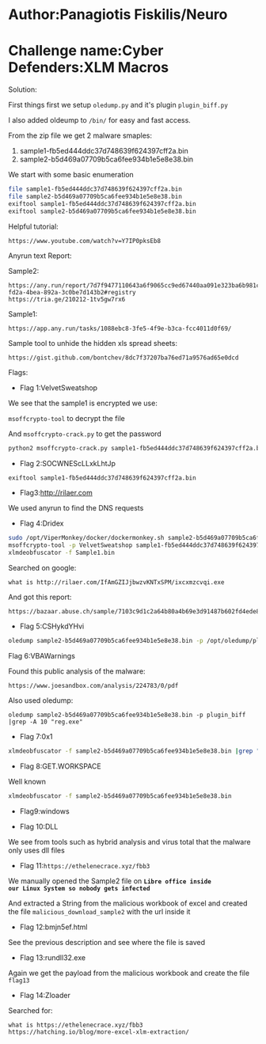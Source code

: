 # Author:Panagiotis Fiskilis/Neuro

# Challenge name:Cyber Defenders:XLM Macros

Solution:

First things first we setup <code>oledump.py</code> and it's plugin <code>plugin_biff.py</code>

I also added oldeump to <code>/bin/</code> for easy and fast access.

From the zip file we get 2 malware smaples:


1. sample1-fb5ed444ddc37d748639f624397cff2a.bin
2. sample2-b5d469a07709b5ca6fee934b1e5e8e38.bin

We start with some basic enumeration

```bash
file sample1-fb5ed444ddc37d748639f624397cff2a.bin
file sample2-b5d469a07709b5ca6fee934b1e5e8e38.bin
exiftool sample1-fb5ed444ddc37d748639f624397cff2a.bin
exiftool sample2-b5d469a07709b5ca6fee934b1e5e8e38.bin
```

Helpful tutorial:

```
https://www.youtube.com/watch?v=Y7IP0pksEb8
```

Anyrun text Report:

Sample2:

```
https://any.run/report/7d7f9477110643a6f9065cc9ed67440aa091e323ba6b981c1fb504fdd797535c/0c1d725b-fd2a-4bea-892a-3c0be7d143b2#registry
https://tria.ge/210212-1tv5gw7rx6
```

Sample1:

```
https://app.any.run/tasks/1088ebc8-3fe5-4f9e-b3ca-fcc4011d0f69/
```

Sample tool to unhide the hidden xls spread sheets:

```
https://gist.github.com/bontchev/8dc7f37207ba76ed71a9576ad65e0dcd
```

Flags:

- Flag 1:VelvetSweatshop

We see that the sample1 is encrypted we use:

<code>msoffcrypto-tool</code> to decrypt the file

And <code>msoffcrypto-crack.py</code> to get the password

```bash
python2 msoffcrypto-crack.py sample1-fb5ed444ddc37d748639f624397cff2a.bin
```

- Flag 2:SOCWNEScLLxkLhtJp

```bash
exiftool sample1-fb5ed444ddc37d748639f624397cff2a.bin
```

- Flag3:http://rilaer.com

We used anyrun to find the DNS requests

- Flag 4:Dridex

```bash
sudo /opt/ViperMonkey/docker/dockermonkey.sh sample2-b5d469a07709b5ca6fee934b1e5e8e38.bin
msoffcrypto-tool -p VelvetSweatshop sample1-fb5ed444ddc37d748639f624397cff2a.bin Sample1.bin
xlmdeobfuscator -f Sample1.bin
```

Searched on google:

```
what is http://rilaer.com/IfAmGZIJjbwzvKNTxSPM/ixcxmzcvqi.exe
```

And got this report:

```
https://bazaar.abuse.ch/sample/7103c9d1c2a64b80a4b69e3d91487b602fd4ede836722fa9c0daf4fe09a2b7cd/
```

- Flag 5:CSHykdYHvi

```bash
oledump sample2-b5d469a07709b5ca6fee934b1e5e8e38.bin -p /opt/oledump/plugin_biff |grep -i "sheet" |grep -i "hidden"
```

Flag 6:VBAWarnings

Found this public analysis of the malware:

```
https://www.joesandbox.com/analysis/224783/0/pdf
```

Also used oledump:

```
oledump sample2-b5d469a07709b5ca6fee934b1e5e8e38.bin -p plugin_biff |grep -A 10 "reg.exe"
```

- Flag 7:0x1

```bash
xlmdeobfuscator -f sample2-b5d469a07709b5ca6fee934b1e5e8e38.bin |grep "reg" |grep -i "open"
```

- Flag 8:GET.WORKSPACE

Well known

```bash
xlmdeobfuscator -f sample2-b5d469a07709b5ca6fee934b1e5e8e38.bin
```

- Flag9:windows

- Flag 10:DLL

We see from tools such as hybrid analysis and virus total that the malware only uses dll files

- Flag 11:```https://ethelenecrace.xyz/fbb3```

We manually opened the Sample2 file on <b><code>Libre office inside our Linux System so nobody gets infected</code></b>

And extracted a String from the malicious workbook of excel and created the file <code>malicious_download_sample2</code> with the url inside it

- Flag 12:bmjn5ef.html

See the previous description and see where the file is saved

- Flag 13:rundll32.exe

Again we get the payload from the malicious workbook and create the file <code>flag13</code>

- Flag 14:Zloader

Searched for:

```
what is https://ethelenecrace.xyz/fbb3
https://hatching.io/blog/more-excel-xlm-extraction/
```
